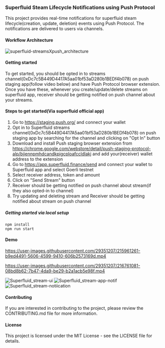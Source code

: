 ### Superfluid Steam Lifecycle Notifications using Push Protocol

This project provides real-time notifications for superfluid steam lifecycle(creation, update, deletion) events using Push Protocol. The notifications are delivered to users via channels.

#### Workflow Architecture

![superfluid-streamsXpush_architecture](https://user-images.githubusercontent.com/29351207/216531845-761631c3-78b7-421b-9723-ac31fe3fb7cc.png)

#### Getting started

To get started, you should be opted in to streams channel(0xDc7c5B449D4417A5aa01bf53aD280b1BEDf4b078) on push staging app(follow video below) and have Push Protocol browser extension. Once you have these, whenever you create/update/delete streams on superfluid app, receiver should be getting notified on push channel about your streams.

#### Steps to get started(Via superfluid official app)

1. Go to https://staging.push.org/ and connect your wallet
2. Opt in to Superfluid streams channel(0xDc7c5B449D4417A5aa01bf53aD280b1BEDf4b078) on push staging app by searching for the channel and clicking on "Opt In" button
3. Download and install Push staging browser extension from https://chrome.google.com/webstore/detail/push-staging-protocol-alp/bjiennpmhdcandkpigcploafccldlakj and add your(receiver) wallet address to the extension
4. Go to https://app.superfluid.finance/send and connect your wallet to Superfluid app and select Goerli testnet
5. Select receiver address, token and amount
6. Click on "Send Stream" button
7. Receiver should be getting notified on push channel about stream(if they also opted-in to channel)
8. Try updating and deleting stream and Receiver should be getting notified about stream on push channel

##### Getting started via local setup

```
npm install
npm run start
```

#### Demo

https://user-images.githubusercontent.com/29351207/215961261-b9ed4491-5606-4599-9410-606b2573169d.mp4

https://user-images.githubusercontent.com/29351207/216761081-08bd8b62-7b47-4da9-be29-b2a1acb5e98f.mp4

![Superfluid_stream-ui](https://user-images.githubusercontent.com/29351207/216759105-f93e7fa2-0755-42aa-b639-3a1b7e7a6f25.png)
![Superfluid_stream-app-notif](https://user-images.githubusercontent.com/29351207/216761308-eeb06b90-5baa-4983-a47d-383ebbd010c1.png)
![Superfluid_stream-notiication](https://user-images.githubusercontent.com/29351207/215981324-5bcabda2-b827-4da1-a885-c977c8ab1772.png)

#### Contributing

If you are interested in contributing to the project, please review the CONTRIBUTING.md file for more information.

#### License

This project is licensed under the MIT License - see the LICENSE file for details.
